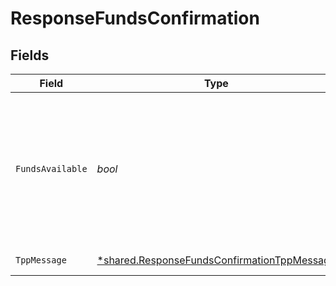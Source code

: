 # ResponseFundsConfirmation


## Fields

| Field                                                                                                            | Type                                                                                                             | Required                                                                                                         | Description                                                                                                      | Example                                                                                                          |
| ---------------------------------------------------------------------------------------------------------------- | ---------------------------------------------------------------------------------------------------------------- | ---------------------------------------------------------------------------------------------------------------- | ---------------------------------------------------------------------------------------------------------------- | ---------------------------------------------------------------------------------------------------------------- |
| `FundsAvailable`                                                                                                 | *bool*                                                                                                           | :heavy_check_mark:                                                                                               | Toma el valor "true" si hay suficientes fondos disponibles en el momento de la petición. "false" en otro caso.   | true                                                                                                             |
| `TppMessage`                                                                                                     | [*shared.ResponseFundsConfirmationTppMessage](../../../pkg/models/shared/responsefundsconfirmationtppmessage.md) | :heavy_minus_sign:                                                                                               | Mensaje para el TPP                                                                                              |                                                                                                                  |
